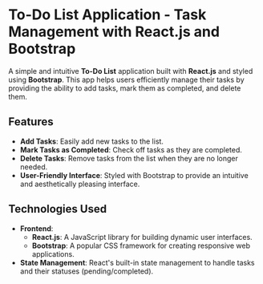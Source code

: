 # To-Do List Application - Task Management with React.js and Bootstrap

A simple and intuitive **To-Do List** application built with **React.js** and styled using **Bootstrap**. This app helps users efficiently manage their tasks by providing the ability to add tasks, mark them as completed, and delete them. 

## Features
- **Add Tasks**: Easily add new tasks to the list.
- **Mark Tasks as Completed**: Check off tasks as they are completed.
- **Delete Tasks**: Remove tasks from the list when they are no longer needed.
- **User-Friendly Interface**: Styled with Bootstrap to provide an intuitive and aesthetically pleasing interface.

## Technologies Used
- **Frontend**:
  - **React.js**: A JavaScript library for building dynamic user interfaces.
  - **Bootstrap**: A popular CSS framework for creating responsive web applications.
- **State Management**: React's built-in state management to handle tasks and their statuses (pending/completed).
